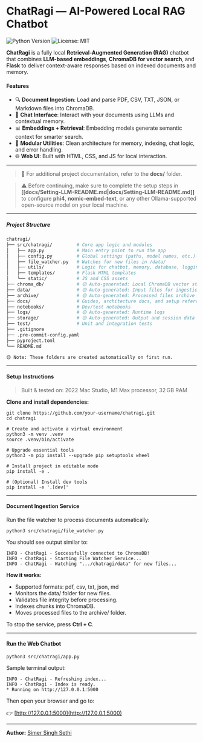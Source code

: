 # ChatRagi — AI-Powered Local RAG Chatbot

![Python Version](https://img.shields.io/badge/python-3.8+-blue?logo=python&logoColor=white)
![License: MIT](https://img.shields.io/badge/license-MIT-green?style=flat-square)

**ChatRagi** is a fully local **Retrieval-Augmented Generation (RAG)** chatbot that combines **LLM-based embeddings**, **ChromaDB for vector search**, and **Flask** to deliver context-aware responses based on indexed documents and memory.

#### Features
- 🔍 **Document Ingestion**: Load and parse PDF, CSV, TXT, JSON, or Markdown files into ChromaDB.
- 💬 **Chat Interface**: Interact with your documents using LLMs and contextual memory.
- 📊 **Embeddings + Retrieval**: Embedding models generate semantic context for smarter search.
- 🔧 **Modular Utilities**: Clean architecture for memory, indexing, chat logic, and error handling.
- 🌐 **Web UI**: Built with HTML, CSS, and JS for local interaction.

---
> 📖 For additional project documentation, refer to the **docs/** folder.

> ⚠️ Before continuing, make sure to complete the setup steps in **[[docs/Setting-LLM-README.md|docs/Setting-LLM-README.md]]** to configure **phi4**, **nomic-embed-text**, or any other Ollama-supported open-source model on your local machine.

---
##### Project Structure

```bash
chatragi/
├── src/chatragi/         # Core app logic and modules
│   ├── app.py            # Main entry point to run the app
│   ├── config.py         # Global settings (paths, model names, etc.)
│   ├── file_watcher.py   # Watches for new files in /data/
│   ├── utils/            # Logic for chatbot, memory, database, logging
│   ├── templates/        # Flask HTML templates
│   └── static/           # JS and CSS assets
├── chroma_db/            # 🟡 Auto-generated: Local ChromaDB vector store
├── data/                 # 🟡 Auto-generated: Input files for ingestion
├── archive/              # 🟡 Auto-generated: Processed files archive
├── docs/                 # Guides, architecture docs, and setup references
├── notebooks/            # Dev/test notebooks
├── logs/                 # 🟡 Auto-generated: Runtime logs
├── storage/              # 🟡 Auto-generated: Output and session data
├── test/                 # Unit and integration tests
├── .gitignore
├── .pre-commit-config.yaml
├── pyproject.toml
└── README.md

🟡 Note: These folders are created automatically on first run.
```

---
#### Setup Instructions
> Built & tested on: 2022 Mac Studio, M1 Max processor, 32 GB RAM

**Clone and install dependencies:**

```shell
git clone https://github.com/your-username/chatragi.git
cd chatragi

# Create and activate a virtual environment
python3 -m venv .venv
source .venv/bin/activate

# Upgrade essential tools
python3 -m pip install --upgrade pip setuptools wheel

# Install project in editable mode
pip install -e .

# (Optional) Install dev tools
pip install -e '.[dev]'
```

---
#### Document Ingestion Service

Run the file watcher to process documents automatically:

```shell
python3 src/chatragi/file_watcher.py
```

You should see output similar to:

```text
INFO - ChatRagi - Successfully connected to ChromaDB!
INFO - ChatRagi - Starting File Watcher Service...
INFO - ChatRagi - Watching ".../chatragi/data" for new files...
```

**How it works:**
- Supported formats: pdf, csv, txt, json, md
- Monitors the data/ folder for new files.
- Validates file integrity before processing.
- Indexes chunks into ChromaDB.
- Moves processed files to the archive/ folder.

To stop the service, press **Ctrl + C**.

---
#### Run the Web Chatbot

```shell
python3 src/chatragi/app.py
```

Sample terminal output:

```text
INFO - ChatRagi - Refreshing index...
INFO - ChatRagi - Index is ready.
* Running on http://127.0.0.1:5000
```

Then open your browser and go to:

👉 [http://127.0.0.1:5000](http://127.0.0.1:5000)

---
**Author:** [Simer Singh Sethi](mailto:simer@disruptivegeek.net)